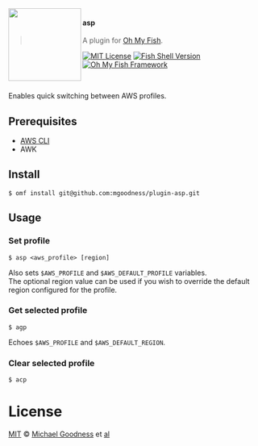 <img src="https://cdn.rawgit.com/oh-my-fish/oh-my-fish/e4f1c2e0219a17e2c748b824004c8d0b38055c16/docs/logo.svg" align="left" width="144px" height="144px"/>

#### asp

> A plugin for [Oh My Fish][omf-link].

[![MIT License][license-badge]](/LICENSE)
[![Fish Shell Version][fish-badge]](https://fishshell.com)
[![Oh My Fish Framework][omf-badge]](https://www.github.com/oh-my-fish/oh-my-fish)

<br/>

Enables quick switching between AWS profiles.

## Prerequisites

- [AWS CLI](https://aws.amazon.com/cli/)
- AWK

## Install

```fish
$ omf install git@github.com:mgoodness/plugin-asp.git
```

## Usage

### Set profile

```fish
$ asp <aws_profile> [region]
```

Also sets `$AWS_PROFILE` and `$AWS_DEFAULT_PROFILE` variables.  
The optional region value can be used if you wish to override the default region
configured for the profile.

### Get selected profile

```fish
$ agp
```

Echoes `$AWS_PROFILE` and `$AWS_DEFAULT_REGION`.

### Clear selected profile

```fish
$ acp
```

# License

[MIT][mit] © [Michael Goodness][author] et [al][contributors]


[mit]:            https://opensource.org/licenses/MIT
[author]:         https://github.com/mgoodness
[contributors]:   https://github.com/mgoodness/plugin-asp/graphs/contributors
[omf-link]:       https://www.github.com/oh-my-fish/oh-my-fish

[license-badge]:  https://img.shields.io/badge/license-MIT-007EC7.svg?style=flat-square
[fish-badge]:     https://img.shields.io/badge/fish-v2.2.0-007EC7.svg?style=flat-square
[omf-badge]:     https://img.shields.io/badge/Oh%20My%20Fish-Framework-007EC7.svg?style=flat-square

